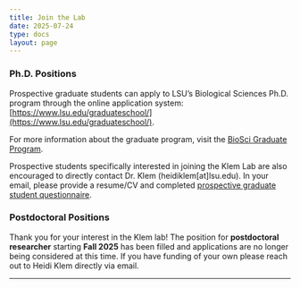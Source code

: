 ```yaml
---
title: Join the Lab
date: 2025-07-24
type: docs
layout: page
---
```


### Ph.D. Positions
Prospective graduate students can apply to LSU’s Biological Sciences Ph.D. program through the online application system: [https://www.lsu.edu/graduateschool/](https://www.lsu.edu/graduateschool/).

For more information about the graduate program, visit the [BioSci Graduate Program](https://www.lsu.edu/science/biosci/programs/graduate/index.php).

Prospective students specifically interested in joining the Klem Lab are also encouraged to directly contact Dr. Klem (heidiklem[at]lsu.edu). In your email, please provide a resume/CV and completed [prospective graduate student questionnaire](https://lsumail2-my.sharepoint.com/:w:/g/personal/heidiklem_lsu_edu/Ef1mKcraEpxOjptB9TF1odgBGoB4VVAfFQJPjPCwgFFpxw?e=YCHWh1).  

### Postdoctoral Positions
Thank you for your interest in the Klem lab! The position for **postdoctoral researcher** starting **Fall 2025** has been filled and applications are no longer being considered at this time. If you have funding of your own please reach out to Heidi Klem directly via email. 

---
